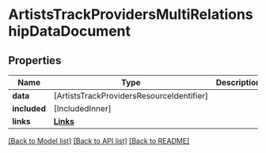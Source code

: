 # ArtistsTrackProvidersMultiRelationshipDataDocument

## Properties
Name | Type | Description | Notes
------------ | ------------- | ------------- | -------------
**data** | [ArtistsTrackProvidersResourceIdentifier] |  | [optional] 
**included** | [IncludedInner] |  | [optional] 
**links** | [**Links**](Links.md) |  | 

[[Back to Model list]](../README.md#documentation-for-models) [[Back to API list]](../README.md#documentation-for-api-endpoints) [[Back to README]](../README.md)


